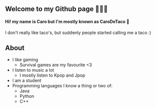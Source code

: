 ## Welcome to my Github page 🤠🤠🤠
#### Hi! my name is Caro but I'm mostly known as CaroDeTaco 🌮
I don't really like taco's, but suddenly people started calling me a taco :)
<br/>

## About
* I like gaming
  * Survival games are my favourite <3
* I listen to music a lot 
  * I mostly listen to Kpop and Jpop
* I am a student
* Programming languages I know a thing or two of:
  * Java
  * Python
  * C++


